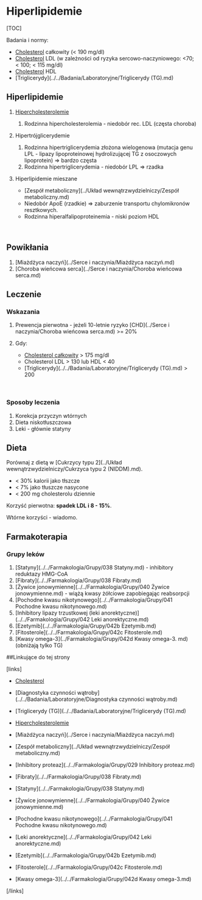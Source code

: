 # Hiperlipidemie

[TOC]



Badania i normy:

- [Cholesterol](../../Badania/Laboratoryjne/Cholesterol.md) całkowity (< 190 mg/dl)
- [Cholesterol](../../Badania/Laboratoryjne/Cholesterol.md) LDL (w zależności od ryzyka sercowo-naczyniowego: <70; < 100; < 115 mg/dl)
- [Cholesterol](../../Badania/Laboratoryjne/Cholesterol.md) HDL
- [Triglicerydy](../../Badania/Laboratoryjne/Triglicerydy (TG).md)





## Hiperlipidemie

1. [Hipercholesterolemie](./Hipercholesterolemie.md)
   1. Rodzinna hipercholesterolemia - niedobór rec. LDL (częsta choroba)
2. Hipertrójglicerydemie
   1. Rodzinna hipertriglicerydemia złożona wielogenowa (mutacja genu LPL - lipazy lipoproteinowej hydrolizującej TG z osoczowych lipoprotein) ⇒ bardzo częsta
   2. Rodzinna hipertriglicerydemia - niedobór LPL ⇒ rzadka
3. Hiperlipidemie mieszane
   - [Zespół metaboliczny](../Układ wewnątrzwydzielniczy/Zespół metaboliczny.md)
   - Niedobór ApoE (rzadkie) ⇒ zaburzenie transportu chylomikronów resztkowych.
   - Rodzinna hiperalfalipoproteinemia - niski poziom HDL

   ​



## Powikłania

1. [Miażdżyca naczyń](../Serce i naczynia/Miażdżyca naczyń.md)
2. [Choroba wieńcowa serca](../Serce i naczynia/Choroba wieńcowa serca.md)




## Leczenie

### Wskazania

1. Prewencja pierwotna - jeżeli 10-letnie ryzyko [CHD](../Serce i naczynia/Choroba wieńcowa serca.md) >= 20%
2. Gdy:
   - [Cholesterol całkowity](../../Badania/Laboratoryjne/Cholesterol.md) > 175 mg/dl
   - Cholesterol LDL > 130 lub HDL < 40
   - [Triglicerydy](../../Badania/Laboratoryjne/Triglicerydy (TG).md) > 200

   ​



### Sposoby leczenia

1. Korekcja przyczyn wtórnych
2. Dieta niskotłuszczowa
3. Leki - głównie statyny





## Dieta

Porównaj z dietą w [Cukrzycy typu 2](../Układ wewnątrzwydzielniczy/Cukrzyca typu 2 (NIDDM).md).

- < 30% kalorii jako tłszcze
- < 7% jako tłuszcze nasycone
- < 200 mg cholesterolu dziennie

Korzyść pierwotna: **spadek LDL i 8 - 15%**.

Wtórne korzyści - wiadomo.



## Farmakoterapia

### Grupy leków

1. [Statyny](../../Farmakologia/Grupy/038 Statyny.md) - inhibitory reduktazy HMG-CoA
2. [Fibraty](../../Farmakologia/Grupy/038 Fibraty.md)
3. [Żywice jonowymienne](../../Farmakologia/Grupy/040 Żywice jonowymienne.md) - wiążą kwasy żółciowe zapobiegając reabsorpcji
4. [Pochodne kwasu nikotynowego](../../Farmakologia/Grupy/041 Pochodne kwasu nikotynowego.md)
5. [Inhibitory lipazy trzustkowej (leki anorektyczne)](../../Farmakologia/Grupy/042 Leki anorektyczne.md)
6. [Ezetymib](../../Farmakologia/Grupy/042b Ezetymib.md)
7. [Fitosterole](../../Farmakologia/Grupy/042c Fitosterole.md)
8. [Kwasy omega-3](../Farmakologia/Grupy/042d Kwasy omega-3. md) (obniżają tylko TG)




##Linkujące do tej strony

[links]

- [Cholesterol](../../Badania/Laboratoryjne/Cholesterol.md)

- [Diagnostyka czynności wątroby](../../Badania/Laboratoryjne/Diagnostyka czynności wątroby.md)

- [Triglicerydy (TG)](../../Badania/Laboratoryjne/Triglicerydy (TG).md)

- [Hipercholesterolemie](./Hipercholesterolemie.md)

- [Miażdżyca naczyń](../Serce i naczynia/Miażdżyca naczyń.md)

- [Zespół metaboliczny](../Układ wewnątrzwydzielniczy/Zespół metaboliczny.md)

- [Inhibitory proteaz](../../Farmakologia/Grupy/029 Inhibitory proteaz.md)

- [Fibraty](../../Farmakologia/Grupy/038 Fibraty.md)

- [Statyny](../../Farmakologia/Grupy/038 Statyny.md)

- [Żywice jonowymienne](../../Farmakologia/Grupy/040 Żywice jonowymienne.md)

- [Pochodne kwasu nikotynowego](../../Farmakologia/Grupy/041 Pochodne kwasu nikotynowego.md)

- [Leki anorektyczne](../../Farmakologia/Grupy/042 Leki anorektyczne.md)

- [Ezetymib](../../Farmakologia/Grupy/042b Ezetymib.md)

- [Fitosterole](../../Farmakologia/Grupy/042c Fitosterole.md)

- [Kwasy omega-3](../../Farmakologia/Grupy/042d Kwasy omega-3.md)


[/links]











